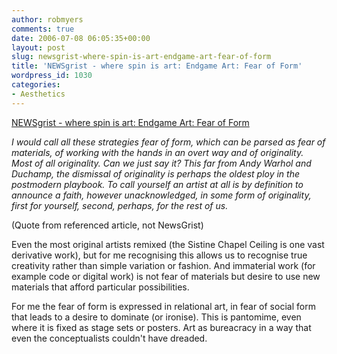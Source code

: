 ```yaml
---
author: robmyers
comments: true
date: 2006-07-08 06:05:35+00:00
layout: post
slug: newsgrist-where-spin-is-art-endgame-art-fear-of-form
title: 'NEWSgrist - where spin is art: Endgame Art: Fear of Form'
wordpress_id: 1030
categories:
- Aesthetics
---
```


[NEWSgrist - where spin is art: Endgame Art: Fear of Form](http://newsgrist.typepad.com/underbelly/2006/07/endgame_art_fea.html)  
  
_I would call all these strategies fear of form, which can be parsed as fear of materials, of working with the hands in an overt way and of originality. Most of all originality. Can we just say it? This far from Andy Warhol and Duchamp, the dismissal of originality is perhaps the oldest ploy in the postmodern playbook. To call yourself an artist at all is by definition to announce a faith, however unacknowledged, in some form of originality, first for yourself, second, perhaps, for the rest of us._  
  
(Quote from referenced article, not NewsGrist)  
  
Even the most original artists remixed (the Sistine Chapel Ceiling is one vast derivative work), but for me recognising this allows us to recognise true creativity rather than simple variation or fashion. And immaterial work (for example code or digital work) is not fear of materials but desire to use new materials that afford particular possibilities.  
  
For me the fear of form is expressed in relational art, in fear of social form that leads to a desire to dominate (or ironise). This is pantomime, even where it is fixed as stage sets or posters. Art as bureacracy in a way that even the conceptualists couldn't have dreaded.  


